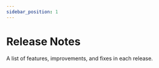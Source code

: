 ```yaml
---
sidebar_position: 1
---
```


# Release Notes

A list of features, improvements, and fixes in each release.
